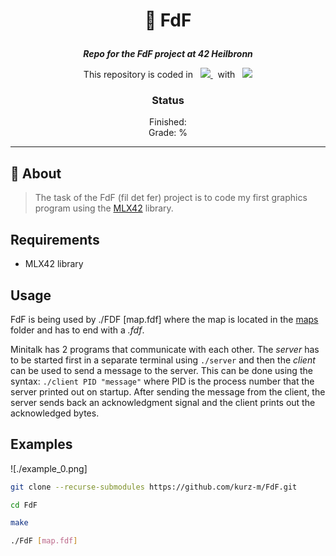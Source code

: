 <h1 align="center">
    <p>
        📓 FdF
    </p>
</h1>

<p align="center">
    <b><i>Repo for the FdF project at 42 Heilbronn</i></b>
</p>

<p align="center">
    This repository is coded in&nbsp&nbsp
    <a href="https://skillicons.dev">
        <img src="https://skillicons.dev/icons?i=c" />
    </a>
     &nbsp&nbspwith&nbsp&nbsp
    <a href="https://skillicons.dev">
        <img src="https://skillicons.dev/icons?i=neovim" />
    </a>
</p>

<h3 align="center">
    Status
</h3>

<p align="center">
    Finished: <br>
    Grade: %
</p>

---

## 💾 About
> The task of the FdF (fil det fer) project is to code my first graphics program using the [MLX42](https://github.com/codam-coding-college/MLX42) library.

## Requirements
* MLX42 library

## Usage
FdF is being used by ./FDF [map.fdf] where the map is located in the [maps](./maps/) folder and has to end with a _.fdf_.

Minitalk has 2 programs that communicate with each other. The _server_ has to be started first in a separate terminal using `./server`
and then the _client_ can be used to send a message to the server. This can be done using the syntax: `./client PID "message"`
where PID is the process number that the server printed out on startup. After sending the message from the client, 
the server sends back an acknowledgment signal and the client prints out the acknowledged bytes.

## Examples
![./example_0.png]

```bash
git clone --recurse-submodules https://github.com/kurz-m/FdF.git
```

```bash
cd FdF
```
```bash
make
```
```bash
./FdF [map.fdf]
```
